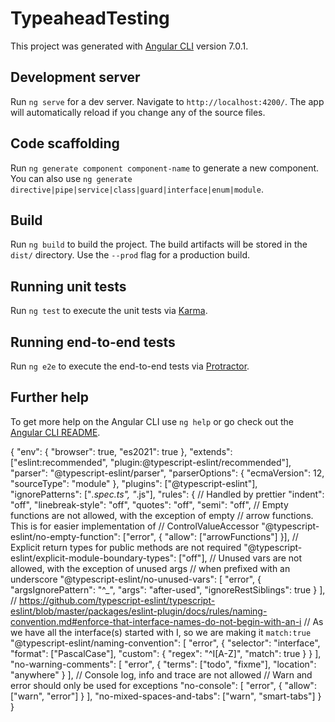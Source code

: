 # TypeaheadTesting

This project was generated with [Angular CLI](https://github.com/angular/angular-cli) version 7.0.1.

## Development server

Run `ng serve` for a dev server. Navigate to `http://localhost:4200/`. The app will automatically reload if you change any of the source files.

## Code scaffolding

Run `ng generate component component-name` to generate a new component. You can also use `ng generate directive|pipe|service|class|guard|interface|enum|module`.

## Build

Run `ng build` to build the project. The build artifacts will be stored in the `dist/` directory. Use the `--prod` flag for a production build.

## Running unit tests

Run `ng test` to execute the unit tests via [Karma](https://karma-runner.github.io).

## Running end-to-end tests

Run `ng e2e` to execute the end-to-end tests via [Protractor](http://www.protractortest.org/).

## Further help

To get more help on the Angular CLI use `ng help` or go check out the [Angular CLI README](https://github.com/angular/angular-cli/blob/master/README.md).



{
  "env": {
    "browser": true,
    "es2021": true
  },
  "extends": ["eslint:recommended", "plugin:@typescript-eslint/recommended"],
  "parser": "@typescript-eslint/parser",
  "parserOptions": {
    "ecmaVersion": 12,
    "sourceType": "module"
  },
  "plugins": ["@typescript-eslint"],
  "ignorePatterns": ["*.spec.ts", "*.js"],
  "rules": {
    // Handled by prettier
    "indent": "off",
    "linebreak-style": "off",
    "quotes": "off",
    "semi": "off",
    // Empty functions are not allowed, with the exception of empty
    // arrow functions. This is for easier implementation of
    // ControlValueAccessor
    "@typescript-eslint/no-empty-function": ["error", { "allow": ["arrowFunctions"] }],
    // Explicit return types for public methods are not required
    "@typescript-eslint/explicit-module-boundary-types": ["off"],
    // Unused vars are not allowed, with the exception of unused args
    // when prefixed with an underscore
    "@typescript-eslint/no-unused-vars": [
      "error",
      {
        "argsIgnorePattern": "^_",
        "args": "after-used",
        "ignoreRestSiblings": true
      }
    ],
    // https://github.com/typescript-eslint/typescript-eslint/blob/master/packages/eslint-plugin/docs/rules/naming-convention.md#enforce-that-interface-names-do-not-begin-with-an-i
    // As we have all the interface(s) started with I, so we are making it `match:true`
    "@typescript-eslint/naming-convention": [
      "error",
      {
        "selector": "interface",
        "format": ["PascalCase"],
        "custom": {
          "regex": "^I[A-Z]",
          "match": true
        }
      }
    ],
    "no-warning-comments": [
      "error",
      {
        "terms": ["todo", "fixme"],
        "location": "anywhere"
      }
    ],
    // Console log, info and trace are not allowed
    // Warn and error should only be used for exceptions
    "no-console": [
      "error",
      {
        "allow": ["warn", "error"]
      }
    ],
    "no-mixed-spaces-and-tabs": ["warn", "smart-tabs"]
  }
}
